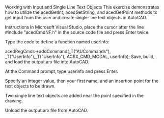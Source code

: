 Working with Input and Single Line Text Objects This exercise demonstrates how to utilize the acedGetInt, acedGetString, and acedGetPoint methods to get input from the user and create single-line text objects in AutoCAD.

Instructions In Microsoft Visual Studio, place the cursor after the line #include "acedCmdNF.h" in the source code file and press Enter twice.

Type the code to define a function named userInfo:

acedRegCmds->addCommand(_T("AUCommands"), _T("UserInfo"),_T("UserInfo"), ACRX_CMD_MODAL, userInfo); Save, build, and load the output.arx file into AutoCAD.

At the Command prompt, type userinfo and press Enter.

Specify an integer value, then your first name, and an insertion point for the text objects to be drawn.

Two single line text objects are added near the point specified in the drawing.

Unload the output.arx file from AutoCAD.
